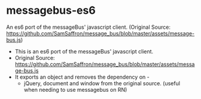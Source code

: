 # messagebus-es6
An es6 port of the messageBus' javascript client. (Original Source: https://github.com/SamSaffron/message_bus/blob/master/assets/message-bus.js)

 * This is an es6 port of the messageBus' javascript client.
 * Original Source: https://github.com/SamSaffron/message_bus/blob/master/assets/message-bus.js
 * It exports an object and removes the dependency on -
   * jQuery, document and window from the original source. (useful when needing to use messagebus on RN)
